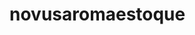 # novusaromaestoque
<!-- This is a perfume inventory management system. "Novus Aroma Estoque" is Latin-Portuguese for "New Scent Inventory" - a web-based application that helps track perfume inventory, manage sales, and record customer information. -->
